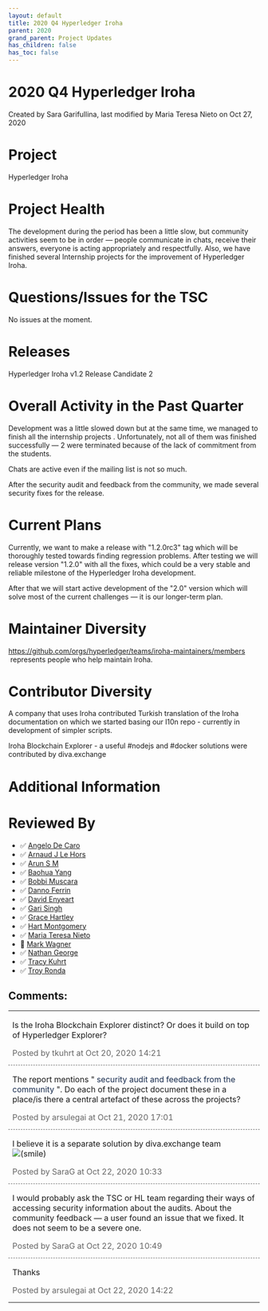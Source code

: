 ```yaml
---
layout: default
title: 2020 Q4 Hyperledger Iroha
parent: 2020
grand_parent: Project Updates
has_children: false
has_toc: false
---
```


# 2020 Q4 Hyperledger Iroha

Created by Sara Garifullina, last modified by Maria Teresa Nieto on Oct 27, 2020

# Project

Hyperledger Iroha

# Project Health

The development during the period has been a little slow, but community
activities seem to be in order — people communicate in chats, receive
their answers, everyone is acting appropriately and respectfully. Also,
we have finished several Internship projects for the improvement of
Hyperledger Iroha. 

# Questions/Issues for the TSC

No issues at the moment. 

# Releases

<a href="https://github.com/hyperledger/iroha/releases/tag/1.2.0-rc.2" class="external-link" rel="nofollow" style="text-decoration: none;">Hyperledger Iroha v1.2 Release Candidate
2</a>

# Overall Activity in the Past Quarter

Development was a little slowed down but at the same time, we managed to
<span class="inline-comment-marker" ref="36bd201c-794c-4101-b47c-f87ebe14f6ed">finish all the internship
projects </span>. Unfortunately, not all of them was finished
successfully — 2 were terminated because of the lack of commitment from
the students.

Chats are active even if the mailing list is not so much.

After the security audit and feedback from the community, we made
several security fixes for the release.

# Current Plans

Currently, we want to make a release with "1.2.0rc3" tag which will be
thoroughly tested towards finding regression problems. After testing we
will release version "1.2.0" with all the fixes, which could be a very
stable and reliable milestone of the Hyperledger Iroha development.

After that we will start active development of the <span class="inline-comment-marker" ref="ecc9e953-b689-4726-ab97-85d741d57714">"2.0" version </span> which
will solve most of the current challenges — it is our longer-term plan. 

# Maintainer Diversity

<a href="https://github.com/orgs/hyperledger/teams/iroha-maintainers/members" class="external-link" rel="nofollow">https://github.com/orgs/hyperledger/teams/iroha-maintainers/members</a>
 represents people who help maintain Iroha.

# Contributor Diversity

A company that uses Iroha contributed Turkish translation of the Iroha
documentation on which we started basing our l10n repo - currently in
development of simpler scripts. 

Iroha Blockchain Explorer - a useful \#nodejs and \#docker solutions
were contributed by diva.exchange

# Additional Information

# Reviewed By

-   ✅ <span class="placeholder-inline-tasks">
<a href="https://wiki.hyperledger.org/display/~angelo.decaro" class="confluence-userlink user-mention" data-username="angelo.decaro" data-linked-resource-id="16327529" data-linked-resource-version="1" data-linked-resource-type="userinfo" data-base-url="https://wiki.hyperledger.org">Angelo De Caro</a></span>
-   ✅ <span class="placeholder-inline-tasks">
<a href="https://wiki.hyperledger.org/display/~lehors" class="confluence-userlink user-mention" data-username="lehors" data-linked-resource-id="2394240" data-linked-resource-version="1" data-linked-resource-type="userinfo" data-base-url="https://wiki.hyperledger.org">Arnaud J Le Hors</a></span>
-   ✅ <span class="placeholder-inline-tasks">
<a href="https://wiki.hyperledger.org/display/~arsulegai" class="confluence-userlink user-mention" data-username="arsulegai" data-linked-resource-id="6427759" data-linked-resource-version="2" data-linked-resource-type="userinfo" data-base-url="https://wiki.hyperledger.org">Arun S M</a> </span>
-   ✅ <span class="placeholder-inline-tasks">
<a href="https://wiki.hyperledger.org/display/~baohua" class="confluence-userlink user-mention" data-username="baohua" data-linked-resource-id="2393082" data-linked-resource-version="2" data-linked-resource-type="userinfo" data-base-url="https://wiki.hyperledger.org">Baohua Yang</a> </span>
-   ✅ <span class="placeholder-inline-tasks">
<a href="https://wiki.hyperledger.org/display/~Bobbijn" class="confluence-userlink user-mention" data-username="Bobbijn" data-linked-resource-id="2393198" data-linked-resource-version="2" data-linked-resource-type="userinfo" data-base-url="https://wiki.hyperledger.org">Bobbi Muscara</a></span>
-   ✅ <span class="placeholder-inline-tasks">
<a href="https://wiki.hyperledger.org/display/~shemnon" class="confluence-userlink user-mention" data-username="shemnon" data-linked-resource-id="20022118" data-linked-resource-version="2" data-linked-resource-type="userinfo" data-base-url="https://wiki.hyperledger.org">Danno Ferrin</a></span>
-   ✅ <span class="placeholder-inline-tasks">
<a href="https://wiki.hyperledger.org/display/~denyeart" class="confluence-userlink user-mention" data-username="denyeart" data-linked-resource-id="2392864" data-linked-resource-version="1" data-linked-resource-type="userinfo" data-base-url="https://wiki.hyperledger.org">David Enyeart</a></span>
-   ✅ <span class="placeholder-inline-tasks">
<a href="https://wiki.hyperledger.org/display/~mastersingh24" class="confluence-userlink user-mention" data-username="mastersingh24" data-linked-resource-id="16321659" data-linked-resource-version="1" data-linked-resource-type="userinfo" data-base-url="https://wiki.hyperledger.org">Gari Singh</a> </span>
-   ✅ <span class="placeholder-inline-tasks">
<a href="https://wiki.hyperledger.org/display/~grace.hartley" class="confluence-userlink user-mention" data-username="grace.hartley" data-linked-resource-id="16324128" data-linked-resource-version="1" data-linked-resource-type="userinfo" data-base-url="https://wiki.hyperledger.org">Grace Hartley</a></span>
-   ✅ <span class="placeholder-inline-tasks">
<a href="https://wiki.hyperledger.org/display/~hartm" class="confluence-userlink user-mention" data-username="hartm" data-linked-resource-id="6422922" data-linked-resource-version="1" data-linked-resource-type="userinfo" data-base-url="https://wiki.hyperledger.org">Hart Montgomery</a></span>
-   ✅ <span class="placeholder-inline-tasks">
<a href="https://wiki.hyperledger.org/display/~mtng" class="confluence-userlink user-mention" data-username="mtng" data-linked-resource-id="24779370" data-linked-resource-version="1" data-linked-resource-type="userinfo" data-base-url="https://wiki.hyperledger.org">Maria Teresa Nieto</a></span>
-   🔲 <span class="placeholder-inline-tasks">
<a href="https://wiki.hyperledger.org/display/~mwagner" class="confluence-userlink user-mention" data-username="mwagner" data-linked-resource-id="5505170" data-linked-resource-version="1" data-linked-resource-type="userinfo" data-base-url="https://wiki.hyperledger.org">Mark Wagner</a> </span>
-   ✅ <span class="placeholder-inline-tasks">
<a href="https://wiki.hyperledger.org/display/~nage" class="confluence-userlink user-mention" data-username="nage" data-linked-resource-id="2393038" data-linked-resource-version="1" data-linked-resource-type="userinfo" data-base-url="https://wiki.hyperledger.org">Nathan George</a></span>
-   ✅ <span class="placeholder-inline-tasks">
<a href="https://wiki.hyperledger.org/display/~tkuhrt" class="confluence-userlink user-mention" data-username="tkuhrt" data-linked-resource-id="1180151" data-linked-resource-version="2" data-linked-resource-type="userinfo" data-base-url="https://wiki.hyperledger.org">Tracy Kuhrt</a> </span>
-   ✅ <span class="placeholder-inline-tasks">
<a href="https://wiki.hyperledger.org/display/~troyronda" class="confluence-userlink user-mention" data-username="troyronda" data-linked-resource-id="9110618" data-linked-resource-version="2" data-linked-resource-type="userinfo" data-base-url="https://wiki.hyperledger.org">Troy Ronda</a> </span>



## Comments:

<table data-border="0" width="100%">
<colgroup>
<col style="width: 100%" />
</colgroup>
<tbody>
<tr class="odd">
<td><span id="comment-41584126"></span>
<p>Is the Iroha Blockchain Explorer distinct? Or does it build on top of
Hyperledger Explorer?</p>
<div class="smallfont" data-align="left" style="color: #666666; width: 98%; margin-bottom: 10px;">
 Posted by tkuhrt at Oct
20, 2020 14:21 </div ></td>
</tr>
<tr class="even">
<td style="border-top: 1px dashed #666666"><span id="comment-41584255"></span>
<p>The report mentions " <span style="color: rgb(23,43,77);">security
audit and feedback from the community </span>". Do each of the project
document these in a place/is there a central artefact of these across
the projects?</p>
<div class="smallfont" data-align="left" style="color: #666666; width: 98%; margin-bottom: 10px;">
Posted by arsulegai at Oct 21, 2020 17:01 </div ></td>
</tr>
<tr class="odd">
<td style="border-top: 1px dashed #666666"><span id="comment-41584272"></span>
<p>I believe it is a separate solution by diva.exchange team  <img
src="emoticons/smile.svg" class="emoticon emoticon-smile" data-emoticon-name="smile" alt="(smile)" /></p>
<div class="smallfont" data-align="left" style="color: #666666; width: 98%; margin-bottom: 10px;">
Posted by SaraG at Oct
22, 2020 10:33 </div ></td>
</tr>
<tr class="even">
<td style="border-top: 1px dashed #666666"><span id="comment-41584273"></span>
<p>I would probably ask the TSC or HL team regarding their ways of
accessing security information about the audits. About the community
feedback — a user found an issue that we fixed. It does not seem to be a
severe one.   </p>
<div class="smallfont" data-align="left" style="color: #666666; width: 98%; margin-bottom: 10px;">
Posted by SaraG at Oct
22, 2020 10:49 </div ></td>
</tr>
<tr class="odd">
<td style="border-top: 1px dashed #666666"><span id="comment-41584319"></span>
<p>Thanks</p>
<div class="smallfont" data-align="left" style="color: #666666; width: 98%; margin-bottom: 10px;">
Posted by arsulegai at Oct 22, 2020 14:22 </div ></td>
</tr>
</tbody>
</table>




